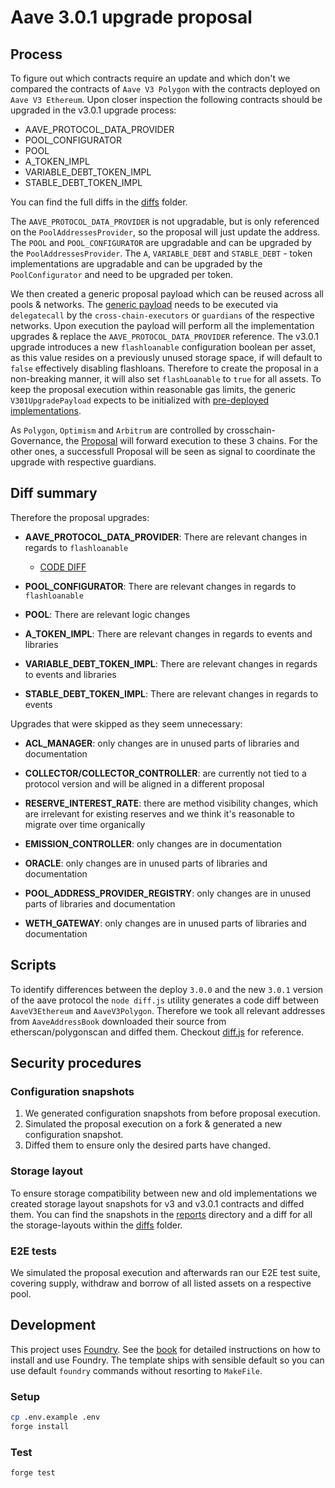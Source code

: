 # Aave 3.0.1 upgrade proposal

## Process

To figure out which contracts require an update and which don't we compared the contracts of `Aave V3 Polygon` with the contracts deployed on `Aave V3 Ethereum`.
Upon closer inspection the following contracts should be upgraded in the v3.0.1 upgrade process:

- AAVE_PROTOCOL_DATA_PROVIDER
- POOL_CONFIGURATOR
- POOL
- A_TOKEN_IMPL
- VARIABLE_DEBT_TOKEN_IMPL
- STABLE_DEBT_TOKEN_IMPL

You can find the full diffs in the [diffs](./diffs/) folder.

The `AAVE_PROTOCOL_DATA_PROVIDER` is not upgradable, but is only referenced on the `PoolAddressesProvider`, so the proposal will just update the address.
The `POOL` and `POOL_CONFIGURATOR` are upgradable and can be upgraded by the `PoolAddressesProvider`.
The `A`, `VARIABLE_DEBT` and `STABLE_DEBT` - token implementations are upgradable and can be upgraded by the `PoolConfigurator` and need to be upgraded per token.

We then created a generic proposal payload which can be reused across all pools & networks.
The [generic payload](./src/contracts/V301UpgradePayload.sol) needs to be executed via `delegatecall` by the `cross-chain-executors` or `guardians` of the respective networks.
Upon execution the payload will perform all the implementation upgrades & replace the `AAVE_PROTOCOL_DATA_PROVIDER` reference.
The v3.0.1 upgrade introduces a new `flashloanable` configuration boolean per asset, as this value resides on a previously unused storage space, if will default to `false` effectively disabling flashloans. Therefore to create the proposal in a non-breaking manner, it will also set `flashLoanable` to `true` for all assets.
To keep the proposal execution within reasonable gas limits, the generic `V301UpgradePayload` expects to be initialized with [pre-deployed implementations](./scripts/DeployPayloads.s.sol).

As `Polygon`, `Optimism` and `Arbitrum` are controlled by crosschain-Governance, the [Proposal](./scripts/CreateProposal.t.sol) will forward execution to these 3 chains. For the other ones, a successfull Proposal will be seen as signal to coordinate the upgrade with respective guardians.

## Diff summary

Therefore the proposal upgrades:

- **AAVE_PROTOCOL_DATA_PROVIDER**: There are relevant changes in regards to `flashloanable`

  - [CODE DIFF](./diffs/)

- **POOL_CONFIGURATOR**: There are relevant changes in regards to `flashloanable`

- **POOL**: There are relevant logic changes

- **A_TOKEN_IMPL**: There are relevant changes in regards to events and libraries

- **VARIABLE_DEBT_TOKEN_IMPL**: There are relevant changes in regards to events and libraries

- **STABLE_DEBT_TOKEN_IMPL**: There are relevant changes in regards to events

Upgrades that were skipped as they seem unnecessary:

- **ACL_MANAGER**: only changes are in unused parts of libraries and documentation

- **COLLECTOR/COLLECTOR_CONTROLLER**: are currently not tied to a protocol version and will be aligned in a different proposal

- **RESERVE_INTEREST_RATE**: there are method visibility changes, which are irrelevant for existing reserves and we think it's reasonable to migrate over time organically

- **EMISSION_CONTROLLER**: only changes are in documentation

- **ORACLE**: only changes are in unused parts of libraries and documentation

- **POOL_ADDRESS_PROVIDER_REGISTRY**: only changes are in unused parts of libraries and documentation

- **WETH_GATEWAY**: only changes are in unused parts of libraries and documentation

## Scripts

To identify differences between the deploy `3.0.0` and the new `3.0.1` version of the aave protocol the `node diff.js` utility generates a code diff between `AaveV3Ethereum` and `AaveV3Polygon`.
Therefore we took all relevant addresses from `AaveAddressBook` downloaded their source from etherscan/polygonscan and diffed them. Checkout [diff.js](./diff.js) for reference.

## Security procedures

### Configuration snapshots

1. We generated configuration snapshots from before proposal execution.
2. Simulated the proposal execution on a fork & generated a new configuration snapshot.
3. Diffed them to ensure only the desired parts have changed.

### Storage layout

To ensure storage compatibility between new and old implementations we created storage layout snapshots for v3 and v3.0.1 contracts and diffed them.
You can find the snapshots in the [reports](./reports/) directory and a diff for all the storage-layouts within the [diffs](./diffs/) folder.

### E2E tests

We simulated the proposal execution and afterwards ran our E2E test suite, covering supply, withdraw and borrow of all listed assets on a respective pool.

## Development

This project uses [Foundry](https://getfoundry.sh). See the [book](https://book.getfoundry.sh/getting-started/installation.html) for detailed instructions on how to install and use Foundry.
The template ships with sensible default so you can use default `foundry` commands without resorting to `MakeFile`.

### Setup

```sh
cp .env.example .env
forge install
```

### Test

```sh
forge test
```
